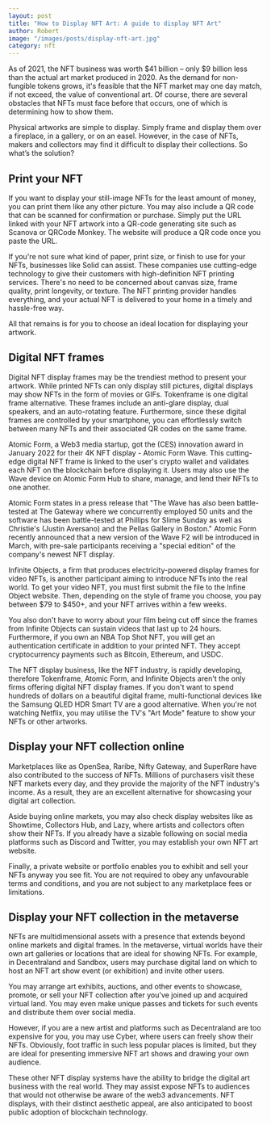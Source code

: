 ```yaml
---
layout: post
title: "How to Display NFT Art: A guide to display NFT Art"
author: Robert
image: "/images/posts/display-nft-art.jpg"
category: nft
---
```


As of 2021, the NFT business was worth $41 billion – only $9 billion less than the actual art market produced in 2020. As the demand for non-fungible tokens grows, it's feasible that the NFT market may one day match, if not exceed, the value of conventional art. Of course, there are several obstacles that NFTs must face before that occurs, one of which is determining how to show them.

Physical artworks are simple to display. Simply frame and display them over a fireplace, in a gallery, or on an easel. However, in the case of NFTs, makers and collectors may find it difficult to display their collections. So what’s the solution?
<h2>Print your NFT</h2>
If you want to display your still-image NFTs for the least amount of money, you can print them like any other picture. You may also include a QR code that can be scanned for confirmation or purchase. Simply put the URL linked with your NFT artwork into a QR-code generating site such as Scanova or QRCode Monkey. The website will produce a QR code once you paste the URL.

If you're not sure what kind of paper, print size, or finish to use for your NFTs, businesses like Solid can assist. These companies use cutting-edge technology to give their customers with high-definition NFT printing services. There's no need to be concerned about canvas size, frame quality, print longevity, or texture. The NFT printing provider handles everything, and your actual NFT is delivered to your home in a timely and hassle-free way.

All that remains is for you to choose an ideal location for displaying your artwork.
<h2>Digital NFT frames</h2>
Digital NFT display frames may be the trendiest method to present your artwork. While printed NFTs can only display still pictures, digital displays may show NFTs in the form of movies or GIFs. Tokenframe is one digital frame alternative. These frames include an anti-glare display, dual speakers, and an auto-rotating feature. Furthermore, since these digital frames are controlled by your smartphone, you can effortlessly switch between many NFTs and their associated QR codes on the same frame.

Atomic Form, a Web3 media startup, got the (CES) innovation award in January 2022 for their 4K NFT display - Atomic Form Wave. This cutting-edge digital NFT frame is linked to the user's crypto wallet and validates each NFT on the blockchain before displaying it. Users may also use the Wave device on Atomic Form Hub to share, manage, and lend their NFTs to one another.

Atomic Form states in a press release that "The Wave has also been battle-tested at The Gateway where we concurrently employed 50 units and the software has been battle-tested at Phillips for Slime Sunday as well as Christie's (Justin Aversano) and the Pellas Gallery in Boston." Atomic Form recently announced that a new version of the Wave F2 will be introduced in March, with pre-sale participants receiving a "special edition" of the company's newest NFT display.

Infinite Objects, a firm that produces electricity-powered display frames for video NFTs, is another participant aiming to introduce NFTs into the real world. To get your video NFT, you must first submit the file to the Infine Object website. Then, depending on the style of frame you choose, you pay between $79 to $450+, and your NFT arrives within a few weeks.

You also don't have to worry about your film being cut off since the frames from Infinite Objects can sustain videos that last up to 24 hours. Furthermore, if you own an NBA Top Shot NFT, you will get an authentication certificate in addition to your printed NFT. They accept cryptocurrency payments such as Bitcoin, Ethereum, and USDC.

The NFT display business, like the NFT industry, is rapidly developing, therefore Tokenframe, Atomic Form, and Infinite Objects aren't the only firms offering digital NFT display frames. If you don't want to spend hundreds of dollars on a beautiful digital frame, multi-functional devices like the Samsung QLED HDR Smart TV are a good alternative. When you're not watching Netflix, you may utilise the TV's "Art Mode" feature to show your NFTs or other artworks.
<h2>Display your NFT collection online</h2>
Marketplaces like as OpenSea, Raribe, Nifty Gateway, and SuperRare have also contributed to the success of NFTs. Millions of purchasers visit these NFT markets every day, and they provide the majority of the NFT industry's income. As a result, they are an excellent alternative for showcasing your digital art collection.

Aside buying online markets, you may also check display websites like as Showtime, Collectors Hub, and Lazy, where artists and collectors often show their NFTs. If you already have a sizable following on social media platforms such as Discord and Twitter, you may establish your own NFT art website.

Finally, a private website or portfolio enables you to exhibit and sell your NFTs anyway you see fit. You are not required to obey any unfavourable terms and conditions, and you are not subject to any marketplace fees or limitations.
<h2>Display your NFT collection in the metaverse</h2>
NFTs are multidimensional assets with a presence that extends beyond online markets and digital frames. In the metaverse, virtual worlds have their own art galleries or locations that are ideal for showing NFTs. For example, in Decentraland and Sandbox, users may purchase digital land on which to host an NFT art show event (or exhibition) and invite other users.

You may arrange art exhibits, auctions, and other events to showcase, promote, or sell your NFT collection after you've joined up and acquired virtual land. You may even make unique passes and tickets for such events and distribute them over social media.

However, if you are a new artist and platforms such as Decentraland are too expensive for you, you may use Cyber, where users can freely show their NFTs. Obviously, foot traffic in such less popular places is limited, but they are ideal for presenting immersive NFT art shows and drawing your own audience.

These other NFT display systems have the ability to bridge the digital art business with the real world. They may assist expose NFTs to audiences that would not otherwise be aware of the web3 advancements. NFT displays, with their distinct aesthetic appeal, are also anticipated to boost public adoption of blockchain technology.
